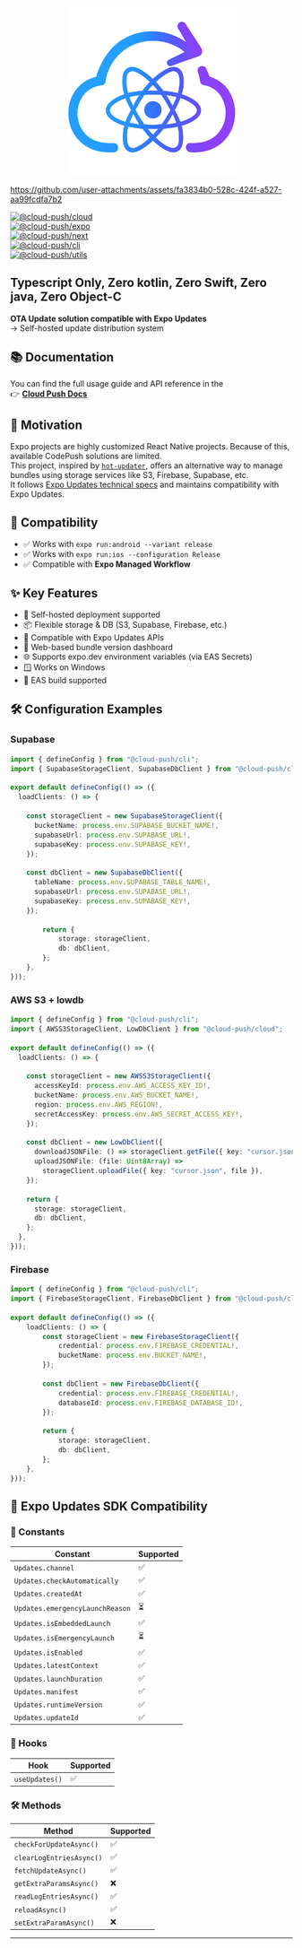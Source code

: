 <p align="center">
  <img src="./logo.png" alt="Logo" width="300" />
</p>

https://github.com/user-attachments/assets/fa3834b0-528c-424f-a527-aa99fcdfa7b2

[![@cloud-push/cloud](https://img.shields.io/badge/@cloud--push/cloud-v1.1.3-blue)](https://www.npmjs.com/package/@cloud-push/cloud)  
[![@cloud-push/expo](https://img.shields.io/badge/@cloud--push/expo-v1.1.3-blue)](https://www.npmjs.com/package/@cloud-push/expo)  
[![@cloud-push/next](https://img.shields.io/badge/@cloud--push/next-v1.1.3-blue)](https://www.npmjs.com/package/@cloud-push/next)  
[![@cloud-push/cli](https://img.shields.io/badge/@cloud--push/cli-v1.1.3-blue)](https://www.npmjs.com/package/@cloud-push/expo)  
[![@cloud-push/utils](https://img.shields.io/badge/@cloud--push/utils-v1.1.3-blue)](https://www.npmjs.com/package/@cloud-push/next)  

## **Typescript Only, Zero kotlin, Zero Swift, Zero java, Zero Object-C**

**OTA Update solution compatible with Expo Updates**  
→ Self-hosted update distribution system

## 📚 Documentation

You can find the full usage guide and API reference in the  
👉 [**Cloud Push Docs**](https://doyoonkim12345.github.io/cloud-push/)

## 🚀 Motivation

Expo projects are highly customized React Native projects. Because of this, available CodePush solutions are limited.  
This project, inspired by [`hot-updater`](https://github.com/gronxb/hot-updater), offers an alternative way to manage bundles using storage services like S3, Firebase, Supabase, etc.  
It follows [Expo Updates technical specs](https://docs.expo.dev/technical-specs/expo-updates-1/) and maintains compatibility with Expo Updates.


## 🧪 Compatibility

- ✅ Works with `expo run:android --variant release`
- ✅ Works with `expo run:ios --configuration Release`
- ✅ Compatible with **Expo Managed Workflow**
## ✨ Key Features

- 📡 Self-hosted deployment supported
- 📦 Flexible storage & DB (S3, Supabase, Firebase, etc.)
- 🔄 Compatible with Expo Updates APIs
- 💾 Web-based bundle version dashboard
- 🌐 Supports expo.dev environment variables (via EAS Secrets)
- 🪟 Works on Windows
- 🧪 EAS build supported


## 🛠 Configuration Examples

### Supabase

```ts
import { defineConfig } from "@cloud-push/cli";
import { SupabaseStorageClient, SupabaseDbClient } from "@cloud-push/cloud";

export default defineConfig(() => ({
  loadClients: () => {

    const storageClient = new SupabaseStorageClient({
      bucketName: process.env.SUPABASE_BUCKET_NAME!,
      supabaseUrl: process.env.SUPABASE_URL!,
      supabaseKey: process.env.SUPABASE_KEY!,
    });

    const dbClient = new SupabaseDbClient({
      tableName: process.env.SUPABASE_TABLE_NAME!,
      supabaseUrl: process.env.SUPABASE_URL!,
      supabaseKey: process.env.SUPABASE_KEY!,
    });
    
		return {
			storage: storageClient,
			db: dbClient,
		};
	},
}));
```

### AWS S3 + lowdb

```ts
import { defineConfig } from "@cloud-push/cli";
import { AWSS3StorageClient, LowDbClient } from "@cloud-push/cloud";

export default defineConfig(() => ({
  loadClients: () => {
    
    const storageClient = new AWSS3StorageClient({
      accessKeyId: process.env.AWS_ACCESS_KEY_ID!,
      bucketName: process.env.AWS_BUCKET_NAME!,
      region: process.env.AWS_REGION!,
      secretAccessKey: process.env.AWS_SECRET_ACCESS_KEY!,
    });

    const dbClient = new LowDbClient({
      downloadJSONFile: () => storageClient.getFile({ key: "cursor.json" }),
      uploadJSONFile: (file: Uint8Array) =>
        storageClient.uploadFile({ key: "cursor.json", file }),
    });

    return {
      storage: storageClient,
      db: dbClient,
    };
  },
}));
```

### Firebase

```ts
import { defineConfig } from "@cloud-push/cli";
import { FirebaseStorageClient, FirebaseDbClient } from "@cloud-push/cloud";

export default defineConfig(() => ({
  	loadClients: () => {
		const storageClient = new FirebaseStorageClient({
			credential: process.env.FIREBASE_CREDENTIAL!,
			bucketName: process.env.BUCKET_NAME!,
		});

		const dbClient = new FirebaseDbClient({
			credential: process.env.FIREBASE_CREDENTIAL!,
			databaseId: process.env.FIREBASE_DATABASE_ID!,
		});

		return {
			storage: storageClient,
			db: dbClient,
		};
	},
}));
```

## 📘 Expo Updates SDK Compatibility

### 🧱 Constants

| Constant                      | Supported |
|------------------------------|-----------|
| `Updates.channel`            | ✅        |
| `Updates.checkAutomatically` | ✅        |
| `Updates.createdAt`          | ✅        |
| `Updates.emergencyLaunchReason` | ⏳    |
| `Updates.isEmbeddedLaunch`   | ✅        |
| `Updates.isEmergencyLaunch`  | ⏳        |
| `Updates.isEnabled`          | ✅        |
| `Updates.latestContext`      | ✅        |
| `Updates.launchDuration`     | ✅        |
| `Updates.manifest`           | ✅        |
| `Updates.runtimeVersion`     | ✅        |
| `Updates.updateId`           | ✅        |

### 🧩 Hooks

| Hook           | Supported |
|----------------|-----------|
| `useUpdates()` | ✅        |

### 🛠 Methods

| Method                  | Supported |
|-------------------------|-----------|
| `checkForUpdateAsync()` | ✅        |
| `clearLogEntriesAsync()`| ✅        |
| `fetchUpdateAsync()`    | ✅        |
| `getExtraParamsAsync()` | ❌        |
| `readLogEntriesAsync()` | ✅        |
| `reloadAsync()`         | ✅        |
| `setExtraParamAsync()`  | ❌        |

---
